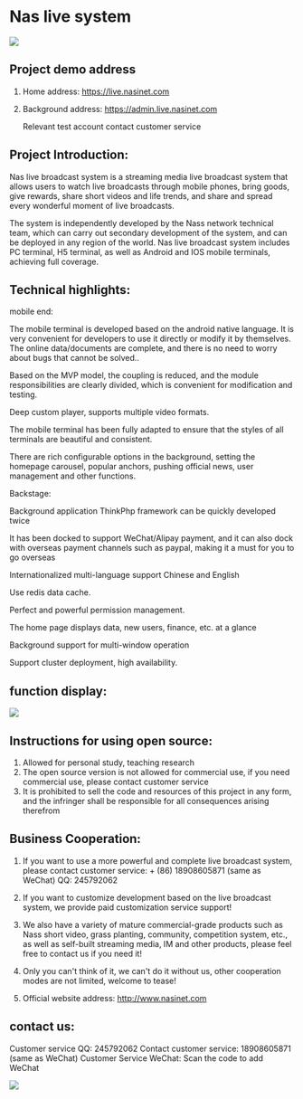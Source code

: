 #                                Nas live system

![](https://naisnet-1303209584.cos.ap-hongkong.myqcloud.com/1.png)

## Project demo address

1. Home address: https://live.nasinet.com

2. Background address: https://admin.live.nasinet.com

   Relevant test account contact customer service

## Project Introduction:

   Nas live broadcast system is a streaming media live broadcast system that allows users to watch live broadcasts through mobile phones, bring goods, give rewards, share short videos and life trends, and share and spread every wonderful moment of live broadcasts.

 The system is independently developed by the Nass network technical team, which can carry out secondary development of the system, and can be deployed in any region of the world. Nas live broadcast system includes PC terminal, H5 terminal, as well as Android and IOS mobile terminals, achieving full coverage.

 

## Technical highlights:

mobile end:

The mobile terminal is developed based on the android native language. It is very convenient for developers to use it directly or modify it by themselves. The online data/documents are complete, and there is no need to worry about bugs that cannot be solved..

Based on the MVP model, the coupling is reduced, and the module responsibilities are clearly divided, which is convenient for modification and testing.

Deep custom player, supports multiple video formats.

The mobile terminal has been fully adapted to ensure that the styles of all terminals are beautiful and consistent.

There are rich configurable options in the background, setting the homepage carousel, popular anchors, pushing official news, user management and other functions.

Backstage:

Background application ThinkPhp framework can be quickly developed twice

It has been docked to support WeChat/Alipay payment, and it can also dock with overseas payment channels such as paypal, making it a must for you to go overseas

Internationalized multi-language support Chinese and English

Use redis data cache.

Perfect and powerful permission management.

The home page displays data, new users, finance, etc. at a glance

Background support for multi-window operation

Support cluster deployment, high availability.

## function display:

![](https://naisnet-1303209584.cos.ap-hongkong.myqcloud.com/2.png)

## Instructions for using open source:

1. Allowed for personal study, teaching research
2. The open source version is not allowed for commercial use, if you need commercial use, please contact customer service
3. It is prohibited to sell the code and resources of this project in any form, and the infringer shall be responsible for all consequences arising therefrom



## Business Cooperation:

1. If you want to use a more powerful and complete live broadcast system, please contact customer service: + (86) 18908605871 (same as WeChat) QQ: 245792062

2. If you want to customize development based on the live broadcast system, we provide paid customization service support!

3. We also have a variety of mature commercial-grade products such as Nass short video, grass planting, community, competition system, etc., as well as self-built streaming media, IM and other products, please feel free to contact us if you need it!

4. Only you can't think of it, we can't do it without us, other cooperation modes are not limited, welcome to tease!

5. Official website address: http://www.nasinet.com

   

## contact us:

Customer service QQ: 245792062
Contact customer service: 18908605871 (same as WeChat)
Customer Service WeChat: Scan the code to add WeChat

![](https://naisnet-1303209584.cos.ap-hongkong.myqcloud.com/3.jpg)



